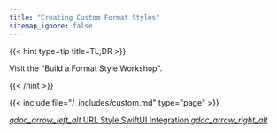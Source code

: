 ```yaml
---
title: "Creating Custom Format Styles"
sitemap_ignore: false
---
```


{{< hint type=tip title=TL;DR >}}

Visit the "Build a Format Style Workshop".

{{< /hint >}}

{{< include file="/_includes/custom.md" type="page" >}}

<div class="gdoc-page__footer flex flex-wrap justify-between">
  <span class="gdoc-page__nav">
    <a class="gdoc-page__nav--prev flex align-center" href="/url-style" title="URL Style">
      <i class="gdoc-icon">gdoc_arrow_left_alt</i>
        URL Style
    </a>
  </span>
  <span class="gdoc-page__nav">
    <a class="gdoc-page__nav--next flex align-center" href="/swiftui/" title="SwiftUI Integration">
      SwiftUI Integration
      <i class="gdoc-icon">gdoc_arrow_right_alt</i>
    </a>
  </span>
</div>